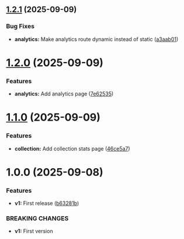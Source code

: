 ## [1.2.1](https://github.com/ragaeeb/ilmtest-stats/compare/v1.2.0...v1.2.1) (2025-09-09)


### Bug Fixes

* **analytics:** Make analytics route dynamic instead of static ([a3aab01](https://github.com/ragaeeb/ilmtest-stats/commit/a3aab0191d87ffa12831e7f7db77f1ea6fe5f19c))

# [1.2.0](https://github.com/ragaeeb/ilmtest-stats/compare/v1.1.0...v1.2.0) (2025-09-09)


### Features

* **analytics:** Add analytics page ([7e62535](https://github.com/ragaeeb/ilmtest-stats/commit/7e62535085df513dca1f2ad68eac8dde3aac1f63))

# [1.1.0](https://github.com/ragaeeb/ilmtest-stats/compare/v1.0.0...v1.1.0) (2025-09-09)


### Features

* **collection:** Add collection stats page ([46ce5a7](https://github.com/ragaeeb/ilmtest-stats/commit/46ce5a799ef26a0218f62c5c5a68b2ff6d132fd3))

# 1.0.0 (2025-09-08)


### Features

* **v1:** First release ([b63281b](https://github.com/ragaeeb/ilmtest-stats/commit/b63281b7648b2ccd6da63b024a4f4234c69d07b2))


### BREAKING CHANGES

* **v1:** First version
